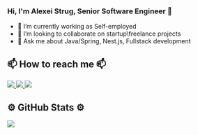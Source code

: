 ### Hi, I'm Alexei Strug, Senior Software Engineer 👋

- 🔭 I’m currently working as Self-employed
- 👯 I’m looking to collaborate on startup\freelance projects
- 💬 Ask me about Java/Spring, Nest.js, Fullstack development

## 📫 How to reach me 📫
 <a href="https://www.linkedin.com/in/alexei-strug/">
     <img src="https://img.shields.io/badge/linkedin-%230077B5.svg?&style=for-the-badge&logo=linkedin&logoColor=white"/>
 </a>
 <a href="https://t.me/alexstrug">
     <img src="https://img.shields.io/badge/Telegram-2CA5E0?style=for-the-badge&logo=telegram&logoColor=white"/>
 </a>
 <a href="mailto:alexeistrug@gmail.com" target="blank">
     <img src="https://img.shields.io/badge/Gmail-D14836?style=for-the-badge&logo=gmail&logoColor=white"/>
 </a>

## ⚙️ GitHub Stats ⚙️

<a href="https://github.com/anuraghazra/github-readme-stats">
   <img align="center" text-align="center" src="https://github-readme-stats.vercel.app/api/top-langs/?username=AlexeiStrug&layout=compact&theme=white" />
</a>

